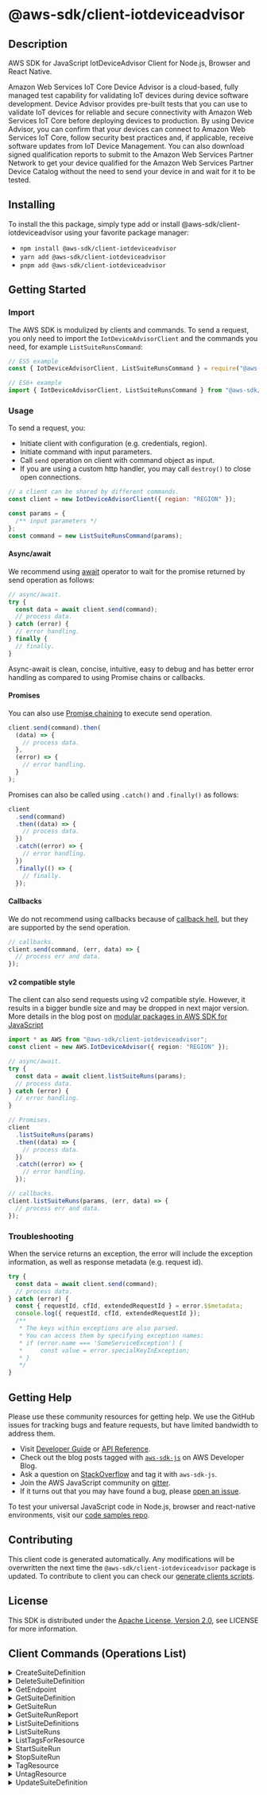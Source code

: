 <!-- generated file, do not edit directly -->

# @aws-sdk/client-iotdeviceadvisor

## Description

AWS SDK for JavaScript IotDeviceAdvisor Client for Node.js, Browser and React Native.

<p>Amazon Web Services IoT Core Device Advisor is a cloud-based, fully managed test capability for validating IoT
devices during device software development. Device Advisor provides pre-built tests that you
can use to validate IoT devices for reliable and secure connectivity with Amazon Web Services IoT Core
before deploying devices to production. By using Device Advisor, you can confirm that your
devices can connect to Amazon Web Services IoT Core, follow security best practices and, if applicable,
receive software updates from IoT Device Management. You can also download signed
qualification reports to submit to the Amazon Web Services Partner Network to get your device
qualified for the Amazon Web Services Partner Device Catalog without the need to send your device in
and wait for it to be tested.</p>

## Installing

To install the this package, simply type add or install @aws-sdk/client-iotdeviceadvisor
using your favorite package manager:

- `npm install @aws-sdk/client-iotdeviceadvisor`
- `yarn add @aws-sdk/client-iotdeviceadvisor`
- `pnpm add @aws-sdk/client-iotdeviceadvisor`

## Getting Started

### Import

The AWS SDK is modulized by clients and commands.
To send a request, you only need to import the `IotDeviceAdvisorClient` and
the commands you need, for example `ListSuiteRunsCommand`:

```js
// ES5 example
const { IotDeviceAdvisorClient, ListSuiteRunsCommand } = require("@aws-sdk/client-iotdeviceadvisor");
```

```ts
// ES6+ example
import { IotDeviceAdvisorClient, ListSuiteRunsCommand } from "@aws-sdk/client-iotdeviceadvisor";
```

### Usage

To send a request, you:

- Initiate client with configuration (e.g. credentials, region).
- Initiate command with input parameters.
- Call `send` operation on client with command object as input.
- If you are using a custom http handler, you may call `destroy()` to close open connections.

```js
// a client can be shared by different commands.
const client = new IotDeviceAdvisorClient({ region: "REGION" });

const params = {
  /** input parameters */
};
const command = new ListSuiteRunsCommand(params);
```

#### Async/await

We recommend using [await](https://developer.mozilla.org/en-US/docs/Web/JavaScript/Reference/Operators/await)
operator to wait for the promise returned by send operation as follows:

```js
// async/await.
try {
  const data = await client.send(command);
  // process data.
} catch (error) {
  // error handling.
} finally {
  // finally.
}
```

Async-await is clean, concise, intuitive, easy to debug and has better error handling
as compared to using Promise chains or callbacks.

#### Promises

You can also use [Promise chaining](https://developer.mozilla.org/en-US/docs/Web/JavaScript/Guide/Using_promises#chaining)
to execute send operation.

```js
client.send(command).then(
  (data) => {
    // process data.
  },
  (error) => {
    // error handling.
  }
);
```

Promises can also be called using `.catch()` and `.finally()` as follows:

```js
client
  .send(command)
  .then((data) => {
    // process data.
  })
  .catch((error) => {
    // error handling.
  })
  .finally(() => {
    // finally.
  });
```

#### Callbacks

We do not recommend using callbacks because of [callback hell](http://callbackhell.com/),
but they are supported by the send operation.

```js
// callbacks.
client.send(command, (err, data) => {
  // process err and data.
});
```

#### v2 compatible style

The client can also send requests using v2 compatible style.
However, it results in a bigger bundle size and may be dropped in next major version. More details in the blog post
on [modular packages in AWS SDK for JavaScript](https://aws.amazon.com/blogs/developer/modular-packages-in-aws-sdk-for-javascript/)

```ts
import * as AWS from "@aws-sdk/client-iotdeviceadvisor";
const client = new AWS.IotDeviceAdvisor({ region: "REGION" });

// async/await.
try {
  const data = await client.listSuiteRuns(params);
  // process data.
} catch (error) {
  // error handling.
}

// Promises.
client
  .listSuiteRuns(params)
  .then((data) => {
    // process data.
  })
  .catch((error) => {
    // error handling.
  });

// callbacks.
client.listSuiteRuns(params, (err, data) => {
  // process err and data.
});
```

### Troubleshooting

When the service returns an exception, the error will include the exception information,
as well as response metadata (e.g. request id).

```js
try {
  const data = await client.send(command);
  // process data.
} catch (error) {
  const { requestId, cfId, extendedRequestId } = error.$$metadata;
  console.log({ requestId, cfId, extendedRequestId });
  /**
   * The keys within exceptions are also parsed.
   * You can access them by specifying exception names:
   * if (error.name === 'SomeServiceException') {
   *     const value = error.specialKeyInException;
   * }
   */
}
```

## Getting Help

Please use these community resources for getting help.
We use the GitHub issues for tracking bugs and feature requests, but have limited bandwidth to address them.

- Visit [Developer Guide](https://docs.aws.amazon.com/sdk-for-javascript/v3/developer-guide/welcome.html)
  or [API Reference](https://docs.aws.amazon.com/AWSJavaScriptSDK/v3/latest/index.html).
- Check out the blog posts tagged with [`aws-sdk-js`](https://aws.amazon.com/blogs/developer/tag/aws-sdk-js/)
  on AWS Developer Blog.
- Ask a question on [StackOverflow](https://stackoverflow.com/questions/tagged/aws-sdk-js) and tag it with `aws-sdk-js`.
- Join the AWS JavaScript community on [gitter](https://gitter.im/aws/aws-sdk-js-v3).
- If it turns out that you may have found a bug, please [open an issue](https://github.com/aws/aws-sdk-js-v3/issues/new/choose).

To test your universal JavaScript code in Node.js, browser and react-native environments,
visit our [code samples repo](https://github.com/aws-samples/aws-sdk-js-tests).

## Contributing

This client code is generated automatically. Any modifications will be overwritten the next time the `@aws-sdk/client-iotdeviceadvisor` package is updated.
To contribute to client you can check our [generate clients scripts](https://github.com/aws/aws-sdk-js-v3/tree/main/scripts/generate-clients).

## License

This SDK is distributed under the
[Apache License, Version 2.0](http://www.apache.org/licenses/LICENSE-2.0),
see LICENSE for more information.

## Client Commands (Operations List)

<details>
<summary>
CreateSuiteDefinition
</summary>

[Command API Reference](https://docs.aws.amazon.com/AWSJavaScriptSDK/v3/latest/clients/client-iotdeviceadvisor/classes/createsuitedefinitioncommand.html) / [Input](https://docs.aws.amazon.com/AWSJavaScriptSDK/v3/latest/clients/client-iotdeviceadvisor/interfaces/createsuitedefinitioncommandinput.html) / [Output](https://docs.aws.amazon.com/AWSJavaScriptSDK/v3/latest/clients/client-iotdeviceadvisor/interfaces/createsuitedefinitioncommandoutput.html)

</details>
<details>
<summary>
DeleteSuiteDefinition
</summary>

[Command API Reference](https://docs.aws.amazon.com/AWSJavaScriptSDK/v3/latest/clients/client-iotdeviceadvisor/classes/deletesuitedefinitioncommand.html) / [Input](https://docs.aws.amazon.com/AWSJavaScriptSDK/v3/latest/clients/client-iotdeviceadvisor/interfaces/deletesuitedefinitioncommandinput.html) / [Output](https://docs.aws.amazon.com/AWSJavaScriptSDK/v3/latest/clients/client-iotdeviceadvisor/interfaces/deletesuitedefinitioncommandoutput.html)

</details>
<details>
<summary>
GetEndpoint
</summary>

[Command API Reference](https://docs.aws.amazon.com/AWSJavaScriptSDK/v3/latest/clients/client-iotdeviceadvisor/classes/getendpointcommand.html) / [Input](https://docs.aws.amazon.com/AWSJavaScriptSDK/v3/latest/clients/client-iotdeviceadvisor/interfaces/getendpointcommandinput.html) / [Output](https://docs.aws.amazon.com/AWSJavaScriptSDK/v3/latest/clients/client-iotdeviceadvisor/interfaces/getendpointcommandoutput.html)

</details>
<details>
<summary>
GetSuiteDefinition
</summary>

[Command API Reference](https://docs.aws.amazon.com/AWSJavaScriptSDK/v3/latest/clients/client-iotdeviceadvisor/classes/getsuitedefinitioncommand.html) / [Input](https://docs.aws.amazon.com/AWSJavaScriptSDK/v3/latest/clients/client-iotdeviceadvisor/interfaces/getsuitedefinitioncommandinput.html) / [Output](https://docs.aws.amazon.com/AWSJavaScriptSDK/v3/latest/clients/client-iotdeviceadvisor/interfaces/getsuitedefinitioncommandoutput.html)

</details>
<details>
<summary>
GetSuiteRun
</summary>

[Command API Reference](https://docs.aws.amazon.com/AWSJavaScriptSDK/v3/latest/clients/client-iotdeviceadvisor/classes/getsuiteruncommand.html) / [Input](https://docs.aws.amazon.com/AWSJavaScriptSDK/v3/latest/clients/client-iotdeviceadvisor/interfaces/getsuiteruncommandinput.html) / [Output](https://docs.aws.amazon.com/AWSJavaScriptSDK/v3/latest/clients/client-iotdeviceadvisor/interfaces/getsuiteruncommandoutput.html)

</details>
<details>
<summary>
GetSuiteRunReport
</summary>

[Command API Reference](https://docs.aws.amazon.com/AWSJavaScriptSDK/v3/latest/clients/client-iotdeviceadvisor/classes/getsuiterunreportcommand.html) / [Input](https://docs.aws.amazon.com/AWSJavaScriptSDK/v3/latest/clients/client-iotdeviceadvisor/interfaces/getsuiterunreportcommandinput.html) / [Output](https://docs.aws.amazon.com/AWSJavaScriptSDK/v3/latest/clients/client-iotdeviceadvisor/interfaces/getsuiterunreportcommandoutput.html)

</details>
<details>
<summary>
ListSuiteDefinitions
</summary>

[Command API Reference](https://docs.aws.amazon.com/AWSJavaScriptSDK/v3/latest/clients/client-iotdeviceadvisor/classes/listsuitedefinitionscommand.html) / [Input](https://docs.aws.amazon.com/AWSJavaScriptSDK/v3/latest/clients/client-iotdeviceadvisor/interfaces/listsuitedefinitionscommandinput.html) / [Output](https://docs.aws.amazon.com/AWSJavaScriptSDK/v3/latest/clients/client-iotdeviceadvisor/interfaces/listsuitedefinitionscommandoutput.html)

</details>
<details>
<summary>
ListSuiteRuns
</summary>

[Command API Reference](https://docs.aws.amazon.com/AWSJavaScriptSDK/v3/latest/clients/client-iotdeviceadvisor/classes/listsuiterunscommand.html) / [Input](https://docs.aws.amazon.com/AWSJavaScriptSDK/v3/latest/clients/client-iotdeviceadvisor/interfaces/listsuiterunscommandinput.html) / [Output](https://docs.aws.amazon.com/AWSJavaScriptSDK/v3/latest/clients/client-iotdeviceadvisor/interfaces/listsuiterunscommandoutput.html)

</details>
<details>
<summary>
ListTagsForResource
</summary>

[Command API Reference](https://docs.aws.amazon.com/AWSJavaScriptSDK/v3/latest/clients/client-iotdeviceadvisor/classes/listtagsforresourcecommand.html) / [Input](https://docs.aws.amazon.com/AWSJavaScriptSDK/v3/latest/clients/client-iotdeviceadvisor/interfaces/listtagsforresourcecommandinput.html) / [Output](https://docs.aws.amazon.com/AWSJavaScriptSDK/v3/latest/clients/client-iotdeviceadvisor/interfaces/listtagsforresourcecommandoutput.html)

</details>
<details>
<summary>
StartSuiteRun
</summary>

[Command API Reference](https://docs.aws.amazon.com/AWSJavaScriptSDK/v3/latest/clients/client-iotdeviceadvisor/classes/startsuiteruncommand.html) / [Input](https://docs.aws.amazon.com/AWSJavaScriptSDK/v3/latest/clients/client-iotdeviceadvisor/interfaces/startsuiteruncommandinput.html) / [Output](https://docs.aws.amazon.com/AWSJavaScriptSDK/v3/latest/clients/client-iotdeviceadvisor/interfaces/startsuiteruncommandoutput.html)

</details>
<details>
<summary>
StopSuiteRun
</summary>

[Command API Reference](https://docs.aws.amazon.com/AWSJavaScriptSDK/v3/latest/clients/client-iotdeviceadvisor/classes/stopsuiteruncommand.html) / [Input](https://docs.aws.amazon.com/AWSJavaScriptSDK/v3/latest/clients/client-iotdeviceadvisor/interfaces/stopsuiteruncommandinput.html) / [Output](https://docs.aws.amazon.com/AWSJavaScriptSDK/v3/latest/clients/client-iotdeviceadvisor/interfaces/stopsuiteruncommandoutput.html)

</details>
<details>
<summary>
TagResource
</summary>

[Command API Reference](https://docs.aws.amazon.com/AWSJavaScriptSDK/v3/latest/clients/client-iotdeviceadvisor/classes/tagresourcecommand.html) / [Input](https://docs.aws.amazon.com/AWSJavaScriptSDK/v3/latest/clients/client-iotdeviceadvisor/interfaces/tagresourcecommandinput.html) / [Output](https://docs.aws.amazon.com/AWSJavaScriptSDK/v3/latest/clients/client-iotdeviceadvisor/interfaces/tagresourcecommandoutput.html)

</details>
<details>
<summary>
UntagResource
</summary>

[Command API Reference](https://docs.aws.amazon.com/AWSJavaScriptSDK/v3/latest/clients/client-iotdeviceadvisor/classes/untagresourcecommand.html) / [Input](https://docs.aws.amazon.com/AWSJavaScriptSDK/v3/latest/clients/client-iotdeviceadvisor/interfaces/untagresourcecommandinput.html) / [Output](https://docs.aws.amazon.com/AWSJavaScriptSDK/v3/latest/clients/client-iotdeviceadvisor/interfaces/untagresourcecommandoutput.html)

</details>
<details>
<summary>
UpdateSuiteDefinition
</summary>

[Command API Reference](https://docs.aws.amazon.com/AWSJavaScriptSDK/v3/latest/clients/client-iotdeviceadvisor/classes/updatesuitedefinitioncommand.html) / [Input](https://docs.aws.amazon.com/AWSJavaScriptSDK/v3/latest/clients/client-iotdeviceadvisor/interfaces/updatesuitedefinitioncommandinput.html) / [Output](https://docs.aws.amazon.com/AWSJavaScriptSDK/v3/latest/clients/client-iotdeviceadvisor/interfaces/updatesuitedefinitioncommandoutput.html)

</details>
